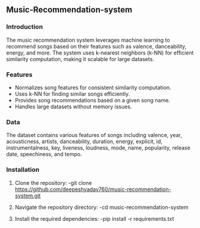 ## Music-Recommendation-system

### Introduction
The music recommendation system leverages machine learning to recommend songs based on their features such as valence, danceability, energy, and more. The system uses k-nearest neighbors (k-NN) for efficient similarity computation, making it scalable for large datasets.

### Features
- Normalizes song features for consistent similarity computation.
- Uses k-NN for finding similar songs efficiently.
- Provides song recommendations based on a given song name.
- Handles large datasets without memory issues.

### Data
The dataset contains various features of songs including valence, year, acousticness, artists, danceability, duration, energy, explicit, id, instrumentalness, key, liveness, loudness, mode, name, popularity, release date, speechiness, and tempo.

### Installation
1. Clone the repository:
  -git clone https://github.com/deepeshyadav760/music-recommendation-system.git
   
2. Navigate the repository directory: 
  -cd music-recommendation-system

3. Install the required dependencies:
  -pip install -r requirements.txt

